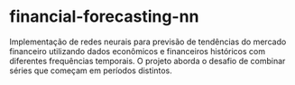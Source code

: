 # financial-forecasting-nn
Implementação de redes neurais para previsão de tendências do mercado financeiro utilizando dados econômicos e financeiros históricos com diferentes frequências temporais. O projeto aborda o desafio de combinar séries que começam em períodos distintos.
